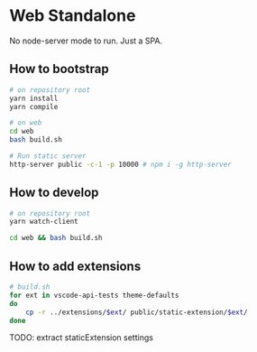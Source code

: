 # Web Standalone

No node-server mode to run. Just a SPA.

## How to bootstrap

```bash
# on repository root
yarn install
yarn compile

# on web
cd web
bash build.sh

# Run static server
http-server public -c-1 -p 10000 # npm i -g http-server
```

## How to develop

```bash
# on repository root
yarn watch-client

cd web && bash build.sh
```

## How to add extensions

```bash
# build.sh
for ext in vscode-api-tests theme-defaults
do
	cp -r ../extensions/$ext/ public/static-extension/$ext/
done
```

TODO: extract staticExtension settings
